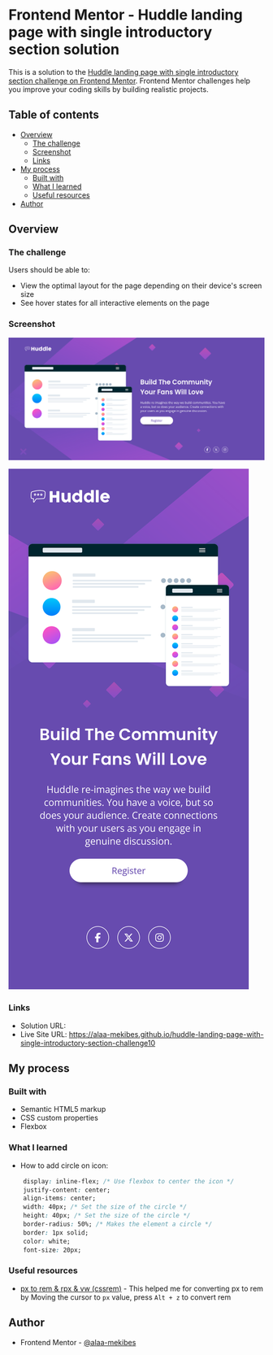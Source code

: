 # Frontend Mentor - Huddle landing page with single introductory section solution

This is a solution to the [Huddle landing page with single introductory section challenge on Frontend Mentor](https://www.frontendmentor.io/challenges/huddle-landing-page-with-a-single-introductory-section-B_2Wvxgi0). Frontend Mentor challenges help you improve your coding skills by building realistic projects. 

## Table of contents

- [Overview](#overview)
  - [The challenge](#the-challenge)
  - [Screenshot](#screenshot)
  - [Links](#links)
- [My process](#my-process)
  - [Built with](#built-with)
  - [What I learned](#what-i-learned)
  - [Useful resources](#useful-resources)
- [Author](#author)

## Overview

### The challenge

Users should be able to:

- View the optimal layout for the page depending on their device's screen size
- See hover states for all interactive elements on the page

### Screenshot

![](./Screenshot-D.png)

![](./Screenshot-M.png)

### Links

- Solution URL: 
- Live Site URL: https://alaa-mekibes.github.io/huddle-landing-page-with-single-introductory-section-challenge10

## My process

### Built with

- Semantic HTML5 markup
- CSS custom properties
- Flexbox

### What I learned

- How to add circle on icon:

```css
    display: inline-flex; /* Use flexbox to center the icon */
    justify-content: center;
    align-items: center;
    width: 40px; /* Set the size of the circle */
    height: 40px; /* Set the size of the circle */
    border-radius: 50%; /* Makes the element a circle */
    border: 1px solid;
    color: white;
    font-size: 20px;
```

### Useful resources

- [px to rem & rpx & vw (cssrem)](https://marketplace.visualstudio.com/items?itemName=cipchk.cssrem) - This helped me for converting px to rem by Moving the cursor to `px` value, press `Alt + z` to convert rem

## Author

- Frontend Mentor - [@alaa-mekibes](https://www.frontendmentor.io/profile/alaa-mekibes)
